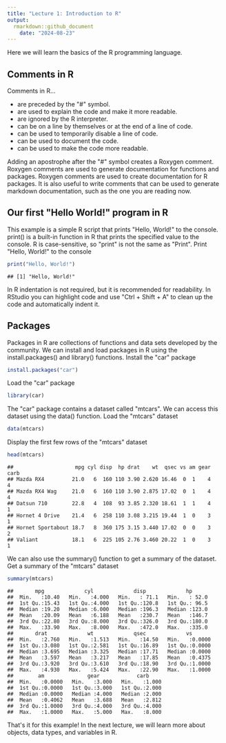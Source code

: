 ```yaml
---
title: "Lecture 1: Introduction to R"
output: 
  rmarkdown::github_document
    date: "2024-08-23"
---
```


Here we will learn the basics of the R programming language.

## Comments in R

Comments in R...

- are preceded by the "#" symbol.
- are used to explain the code and make it more readable.
- are ignored by the R interpreter.
- can be on a line by themselves or at the end of a line of code.
- can be used to temporarily disable a line of code.
- can be used to document the code.
- can be used to make the code more readable.

Adding an apostrophe after the "#" symbol creates a Roxygen comment.
Roxygen comments are used to generate documentation for functions and packages.
Roxygen comments are used to create documentation for R packages.
It is also useful to write comments that can be used to generate markdown documentation,
such as the one you are reading now.

## Our first "Hello World!" program in R

This example is a simple R script that prints "Hello, World!" to the console.
print() is a built-in function in R that prints the specified value to the console.
R is case-sensitive, so "print" is not the same as "Print".
Print "Hello, World!" to the console


``` r
print("Hello, World!")
```

```
## [1] "Hello, World!"
```

In R indentation is not required, but it is recommended for readability.
In RStudio you can highlight code and use "Ctrl + Shift + A" to clean up the code and automatically indent it.
## Packages
Packages in R are collections of functions and data sets developed by the community.
We can install and load packages in R using the install.packages() and library() functions.
Install the "car" package


``` r
install.packages("car")
```

Load the "car" package


``` r
library(car)
```

The "car" package contains a dataset called "mtcars".
We can access this dataset using the data() function.
Load the "mtcars" dataset


``` r
data(mtcars)
```

Display the first few rows of the "mtcars" dataset


``` r
head(mtcars)
```

```
##                    mpg cyl disp  hp drat    wt  qsec vs am gear carb
## Mazda RX4         21.0   6  160 110 3.90 2.620 16.46  0  1    4    4
## Mazda RX4 Wag     21.0   6  160 110 3.90 2.875 17.02  0  1    4    4
## Datsun 710        22.8   4  108  93 3.85 2.320 18.61  1  1    4    1
## Hornet 4 Drive    21.4   6  258 110 3.08 3.215 19.44  1  0    3    1
## Hornet Sportabout 18.7   8  360 175 3.15 3.440 17.02  0  0    3    2
## Valiant           18.1   6  225 105 2.76 3.460 20.22  1  0    3    1
```

We can also use the summary() function to get a summary of the dataset.
Get a summary of the "mtcars" dataset


``` r
summary(mtcars)
```

```
##       mpg             cyl             disp             hp       
##  Min.   :10.40   Min.   :4.000   Min.   : 71.1   Min.   : 52.0  
##  1st Qu.:15.43   1st Qu.:4.000   1st Qu.:120.8   1st Qu.: 96.5  
##  Median :19.20   Median :6.000   Median :196.3   Median :123.0  
##  Mean   :20.09   Mean   :6.188   Mean   :230.7   Mean   :146.7  
##  3rd Qu.:22.80   3rd Qu.:8.000   3rd Qu.:326.0   3rd Qu.:180.0  
##  Max.   :33.90   Max.   :8.000   Max.   :472.0   Max.   :335.0  
##       drat             wt             qsec             vs        
##  Min.   :2.760   Min.   :1.513   Min.   :14.50   Min.   :0.0000  
##  1st Qu.:3.080   1st Qu.:2.581   1st Qu.:16.89   1st Qu.:0.0000  
##  Median :3.695   Median :3.325   Median :17.71   Median :0.0000  
##  Mean   :3.597   Mean   :3.217   Mean   :17.85   Mean   :0.4375  
##  3rd Qu.:3.920   3rd Qu.:3.610   3rd Qu.:18.90   3rd Qu.:1.0000  
##  Max.   :4.930   Max.   :5.424   Max.   :22.90   Max.   :1.0000  
##        am              gear            carb      
##  Min.   :0.0000   Min.   :3.000   Min.   :1.000  
##  1st Qu.:0.0000   1st Qu.:3.000   1st Qu.:2.000  
##  Median :0.0000   Median :4.000   Median :2.000  
##  Mean   :0.4062   Mean   :3.688   Mean   :2.812  
##  3rd Qu.:1.0000   3rd Qu.:4.000   3rd Qu.:4.000  
##  Max.   :1.0000   Max.   :5.000   Max.   :8.000
```

That's it for this example! In the next lecture, we will learn more about objects, data types, and variables in R.
